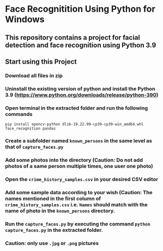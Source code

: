 # Face Recognitition Using Python for Windows
## This repository contains a project for facial detection and face recognition using Python 3.9
## Start using this Project
### Download all files in zip
### Uninstall the existing version of python and install the Python 3.9 (https://www.python.org/downloads/release/python-390)
### Open terminal in the extracted folder and run the following commands
`pip install opencv-python dlib-19.22.99-cp39-cp39-win_amd64.whl face_recognition pandas`
### Create a subfolder named `known_persons` in the same level as that of `capture_faces.py`
### Add some photos into the directory (Caution: Do not add photos of a same person multiple times, one user one photo)
### Open the `crime_history_samples.csv` in your desired CSV editor
### Add some sample data according to your wish (Caution: The names mentioned in the first column of `crime_history_samples.csv` i.e. `Names` should match with the name of photo in the `known_persons` directory.
### Run the `capture_faces.py` by executing the command `python capture_faces.py` in the extracted folder.
### Caution: only use `.jpg` or `.png` pictures

